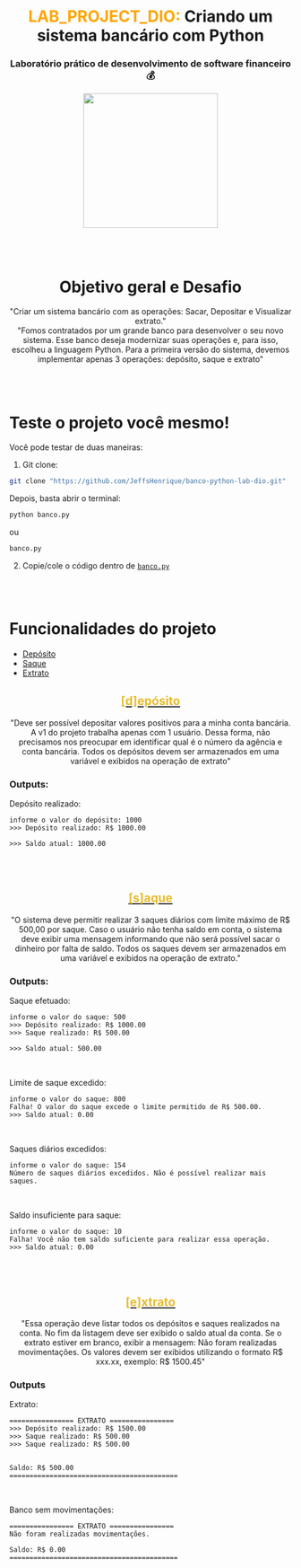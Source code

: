 <h1 align="center"><span style="color: orange">LAB_PROJECT_DIO:</span> Criando um sistema bancário com Python</h1>

<h3 align="center">Laboratório prático de desenvolvimento de software financeiro 💰</h3>
<div align="center">
<img src="https://cdn.lospec.com/gallery/piggy-bank-132881.gif" width="240px">
</div>

<br><br>

<div align="center">

# Objetivo geral e Desafio

"Criar um sistema bancário com as operações: Sacar, Depositar e Visualizar extrato." <br>
"Fomos contratados por um grande banco para desenvolver o seu novo sistema. Esse banco deseja modernizar suas operações e, para isso, escolheu a linguagem Python. Para a primeira versão do sistema, devemos implementar apenas 3 operações: depósito, saque e extrato"
</div>

<br><br>

# Teste o projeto você mesmo!

Você pode testar de duas maneiras:

1) Git clone:
```bash
git clone "https://github.com/JeffsHenrique/banco-python-lab-dio.git"
```

Depois, basta abrir o terminal:
```bash
python banco.py
```

ou

```bash
banco.py
```

2) Copie/cole o código dentro de [`banco.py`](banco.py)

<br><br>

# Funcionalidades do projeto

- [Depósito](#depósito)
- [Saque](#saque)
- [Extrato](#extrato)

<div align="center">

## [<span style="color:rgb(231, 188, 44)">[d]epósito</span>](#funcionalidades-do-projeto)

"Deve ser possível depositar valores positivos para a minha conta bancária. A v1 do projeto trabalha apenas com 1 usuário. Dessa forma, não precisamos nos preocupar em identificar qual é o número da agência e conta bancária. Todos os depósitos devem ser armazenados em uma variável e exibidos na operação de extrato"

</div>

### Outputs:

Depósito realizado:

```
informe o valor do depósito: 1000
>>> Depósito realizado: R$ 1000.00

>>> Saldo atual: 1000.00
```

<br><br>

<div align="center">

## [<span style="color:rgb(231, 188, 44)">[s]aque</span>](#funcionalidades-do-projeto)

"O sistema deve permitir realizar 3 saques diários com limite máximo de R$ 500,00 por saque. Caso o usuário não tenha saldo em conta, o sistema deve exibir uma mensagem informando que não será possível sacar o dinheiro por falta de saldo. Todos os saques devem ser armazenados em uma variável e exibidos na operação de extrato."

</div>

### Outputs:

Saque efetuado:

```
informe o valor do saque: 500
>>> Depósito realizado: R$ 1000.00
>>> Saque realizado: R$ 500.00

>>> Saldo atual: 500.00
```

<br>

Limite de saque excedido:
```
informe o valor do saque: 800
Falha! O valor do saque excede o limite permitido de R$ 500.00.
>>> Saldo atual: 0.00
```

<br>

Saques diários excedidos:
```
informe o valor do saque: 154
Número de saques diários excedidos. Não é possível realizar mais saques.
```

<br>

Saldo insuficiente para saque:
```
informe o valor do saque: 10
Falha! Você não tem saldo suficiente para realizar essa operação.
>>> Saldo atual: 0.00
```

<br><br>

<div align="center">

## [<span style="color:rgb(231, 188, 44)">[e]xtrato</span>](#funcionalidades-do-projeto)

"Essa operação deve listar todos os depósitos e saques realizados na conta. No fim da listagem deve ser exibido o saldo atual da conta. Se o extrato estiver em branco, exibir a mensagem: <span>Não foram realizadas movimentações.</span> Os valores devem ser exibidos utilizando o formato R$ xxx.xx, exemplo: R$ 1500.45"

</div>

### Outputs

Extrato:

```
================ EXTRATO ================
>>> Depósito realizado: R$ 1500.00
>>> Saque realizado: R$ 500.00
>>> Saque realizado: R$ 500.00


Saldo: R$ 500.00
==========================================
```

<br>

Banco sem movimentações:
```
================ EXTRATO ================
Não foram realizadas movimentações.

Saldo: R$ 0.00
==========================================
```

<br><br>
